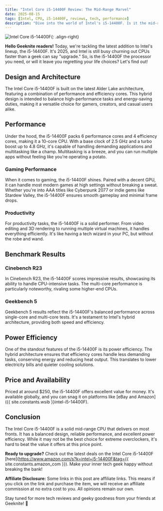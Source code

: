 ```yaml
---
title: "Intel Core i5-14400F Review: The Mid-Range Marvel"
date: 2025-08-15
tags: [Intel, CPU, i5-14400F, reviews, tech, performance]
description: "Dive into the world of Intel's i5-14400F. Is it the mid-range CPU that balances performance and price perfectly? Let's find out!"
---
```


![Intel Core i5-14400F](https://i.imgur.com/4Fj2C76m.jpg){: .align-right}

**Hello Geeknite readers!** Today, we're tackling the latest addition to Intel's lineup, the i5-14400F. It's 2025, and Intel is still busy churning out CPUs faster than a geek can say "upgrade." So, is the i5-14400F the processor you need, or will it leave you regretting your life choices? Let's find out!

## **Design and Architecture**

The Intel Core i5-14400F is built on the latest Alder Lake architecture, featuring a combination of performance and efficiency cores. This hybrid design is intended to balance high-performance tasks and energy-saving duties, making it a versatile choice for gamers, creators, and casual users alike.

## **Performance**

Under the hood, the i5-14400F packs 6 performance cores and 4 efficiency cores, making it a 10-core CPU. With a base clock of 2.5 GHz and a turbo boost up to 4.8 GHz, it's capable of handling demanding applications and multitasking like a champ. Multitasking is a breeze, and you can run multiple apps without feeling like you're operating a potato.

### **Gaming Performance**

When it comes to gaming, the i5-14400F shines. Paired with a decent GPU, it can handle most modern games at high settings without breaking a sweat. Whether you're into AAA titles like Cyberpunk 2077 or indie gems like Stardew Valley, the i5-14400F ensures smooth gameplay and minimal frame drops.

### **Productivity**

For productivity tasks, the i5-14400F is a solid performer. From video editing and 3D rendering to running multiple virtual machines, it handles everything efficiently. It's like having a tech wizard in your PC, but without the robe and wand.

## **Benchmark Results**

### **Cinebench R23**

In Cinebench R23, the i5-14400F scores impressive results, showcasing its ability to handle CPU-intensive tasks. The multi-core performance is particularly noteworthy, rivaling some higher-end CPUs.

### **Geekbench 5**

Geekbench 5 results reflect the i5-14400F's balanced performance across single-core and multi-core tests. It's a testament to Intel's hybrid architecture, providing both speed and efficiency.

## **Power Efficiency**

One of the standout features of the i5-14400F is its power efficiency. The hybrid architecture ensures that efficiency cores handle less demanding tasks, conserving energy and reducing heat output. This translates to lower electricity bills and quieter cooling solutions.

## **Price and Availability**

Priced at around $250, the i5-14400F offers excellent value for money. It's available globally, and you can snag it on platforms like [eBay and Amazon]({{ site.constants.wsib }}intel-i5-14400F).

## **Conclusion**

The Intel Core i5-14400F is a solid mid-range CPU that delivers on most fronts. It has a balanced design, reliable performance, and excellent power efficiency. While it may not be the best choice for extreme overclockers, it's hard to beat the value it offers at this price point.

**Ready to upgrade?** Check out the latest deals on the Intel Core i5-14400F [here](https://www.amazon.com/s?k=intel+i5-14400F&tag={{ site.constants.amazon_com }}). Make your inner tech geek happy without breaking the bank!

**Affiliate Disclosure:** Some links in this post are affiliate links. This means if you click on the link and purchase the item, we will receive an affiliate commission at no extra cost to you. All opinions remain our own.

Stay tuned for more tech reviews and geeky goodness from your friends at Geeknite! 🚀
